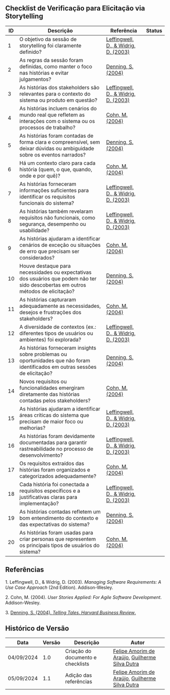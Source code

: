 ## Checklist de Verificação para Elicitação via Storytelling

| ID  | Descrição | Referência | Status |
|-----|-----------|------------|--------|
| 1   | O objetivo da sessão de storytelling foi claramente definido? | [Leffingwell, D., & Widrig, D. (2003)](#managing-requirements) |        |
| 2   | As regras da sessão foram definidas, como manter o foco nas histórias e evitar julgamentos? | [Denning, S. (2004)](#telling-tales) |        |
| 3   | As histórias dos stakeholders são relevantes para o contexto do sistema ou produto em questão? | [Leffingwell, D., & Widrig, D. (2003)](#managing-requirements) |        |
| 4   | As histórias incluem cenários do mundo real que refletem as interações com o sistema ou os processos de trabalho? | [Cohn, M. (2004)](#agile-development) |        |
| 5   | As histórias foram contadas de forma clara e compreensível, sem deixar dúvidas ou ambiguidade sobre os eventos narrados? | [Denning, S. (2004)](#telling-tales) |        |
| 6   | Há um contexto claro para cada história (quem, o que, quando, onde e por quê)? | [Cohn, M. (2004)](#agile-development)  |        |
| 7   | As histórias forneceram informações suficientes para identificar os requisitos funcionais do sistema? | [Leffingwell, D., & Widrig, D. (2003)](#managing-requirements) |        |
| 8   | As histórias também revelaram requisitos não funcionais, como segurança, desempenho ou usabilidade? | [Leffingwell, D., & Widrig, D. (2003)](#managing-requirements) |        |
| 9   | As histórias ajudaram a identificar cenários de exceção ou situações de erro que precisam ser considerados? | [Cohn, M. (2004)](#agile-development)  |        |
| 10  | Houve destaque para necessidades ou expectativas dos usuários que podem não ter sido descobertas em outros métodos de elicitação? | [Denning, S. (2004)](#telling-tales) |        |
| 11  | As histórias capturaram adequadamente as necessidades, desejos e frustrações dos stakeholders? | [Cohn, M. (2004)](#agile-development) |        |
| 12  | A diversidade de contextos (ex.: diferentes tipos de usuários ou ambientes) foi explorada? | [Leffingwell, D., & Widrig, D. (2003)](#managing-requirements) |        |
| 13  | As histórias forneceram insights sobre problemas ou oportunidades que não foram identificados em outras sessões de elicitação? | [Denning, S. (2004)](#telling-tales) |        |
| 14  | Novos requisitos ou funcionalidades emergiram diretamente das histórias contadas pelos stakeholders? | [Cohn, M. (2004)](#agile-development) |        |
| 15  | As histórias ajudaram a identificar áreas críticas do sistema que precisam de maior foco ou melhorias? | [Leffingwell, D., & Widrig, D. (2003)](#managing-requirements) |        |
| 16  | As histórias foram devidamente documentadas para garantir rastreabilidade no processo de desenvolvimento?  | [Leffingwell, D., & Widrig, D. (2003)](#managing-requirements) |        |
| 17  | Os requisitos extraídos das histórias foram organizados e categorizados adequadamente? | [Cohn, M. (2004)](#agile-development) |        |
| 18  | Cada história foi conectada a requisitos específicos e a justificativas claras para implementação?  | [Leffingwell, D., & Widrig, D. (2003)](#managing-requirements) |        |
| 19  | As histórias contadas refletem um bom entendimento do contexto e das expectativas do sistema?  | [Denning, S. (2004)](#telling-tales) |        |
| 20  | As histórias foram usadas para criar personas que representem os principais tipos de usuários do sistema?  | [Cohn, M. (2004)](#agile-development)  |        |

## Referências

<a id="managing-requirements">1.</a> Leffingwell, D., & Widrig, D. (2003). *Managing Software Requirements: A Use Case Approach* (2nd Edition). Addison-Wesley.

<a id="agile-development">2.</a> Cohn, M. (2004). *User Stories Applied: For Agile Software Development*. Addison-Wesley.

<a id="telling-tales">3.</a> [Denning, S. (2004). *Telling Tales*. *Harvard Business Review*.](https://hbr.org/2004/05/telling-tales)

## Histórico de Versão

<center>

| Data | Versão | Descrição | Autor |
| ---- | ------ | --------- | ----- |
| 04/09/2024 | 1.0 | Criação do documento e checklists | [Felipe Amorim de Araújo](https://github.com/lipeaaraujo), [Guilherme Silva Dutra](https://github.com/GuiDutra21) |
| 05/09/2024 | 1.1 | Adição das referências | [Felipe Amorim de Araújo](https://github.com/lipeaaraujo), [Guilherme Silva Dutra](https://github.com/GuiDutra21) |

</center>
